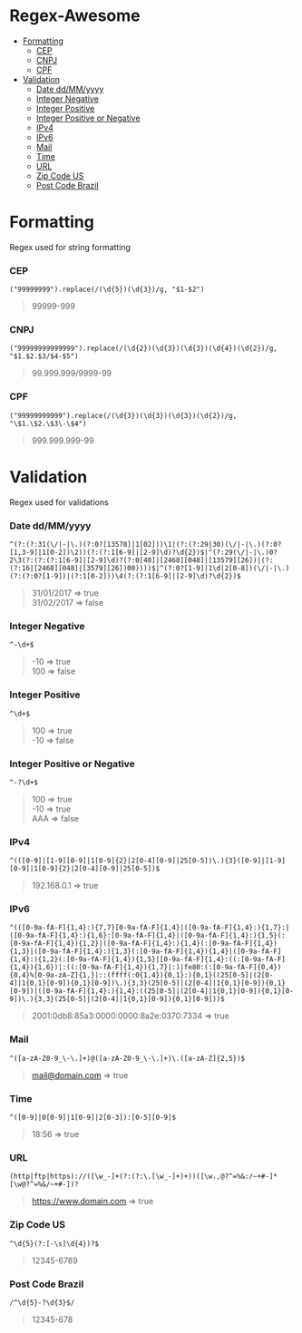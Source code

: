 # Regex-Awesome

* [Formatting](#formatting)
  * [CEP](#cep)
  * [CNPJ](#cnpj)
  * [CPF](#cpf)
* [Validation](#validation) 
  * [Date dd/MM/yyyy](#date-ddmmyyyy)
  * [Integer Negative](#integer-negative)
  * [Integer Positive](#integer-positive)
  * [Integer Positive or Negative](#integer-positive-or-negative)
  * [IPv4](#ipv4)  
  * [IPv6](#ipv6)
  * [Mail](#mail)  
  * [Time](#time)
  * [URL](#url)  
  * [Zip Code US](#zip-code-us)
  * [Post Code Brazil](#post-code-brazil)

# Formatting
Regex used for string formatting

### CEP
  `("99999999").replace(/(\d{5})(\d{3})/g, "$1-$2")`
  > 99999-999

### CNPJ
  `("99999999999999").replace(/(\d{2})(\d{3})(\d{3})(\d{4})(\d{2})/g, "$1.$2.$3/$4-$5")`
  > 99.999.999/9999-99
  
### CPF
  `("99999999999").replace(/(\d{3})(\d{3})(\d{3})(\d{2})/g, "\$1.\$2.\$3\-\$4")`
  > 999.999.999-99 

# Validation
Regex used for validations

### Date dd/MM/yyyy
  `^(?:(?:31(\/|-|\.)(?:0?[13578]|1[02]))\1|(?:(?:29|30)(\/|-|\.)(?:0?[1,3-9]|1[0-2])\2))(?:(?:1[6-9]|[2-9]\d)?\d{2})$|^(?:29(\/|-|\.)0?2\3(?:(?:(?:1[6-9]|[2-9]\d)?(?:0[48]|[2468][048]|[13579][26])|(?:(?:16|[2468][048]|[3579][26])00))))$|^(?:0?[1-9]|1\d|2[0-8])(\/|-|\.)(?:(?:0?[1-9])|(?:1[0-2]))\4(?:(?:1[6-9]|[2-9]\d)?\d{2})$`
  > 31/01/2017 => true <br />
  > 31/02/2017 => false
  
### Integer Negative
  `^-\d+$`
  > -10 => true <br />
  > 100 => false  
  
### Integer Positive
  `^\d+$`
  > 100 => true <br />
  > -10 => false
  
### Integer Positive or Negative
  `^-?\d+$`
  > 100 => true <br />
  > -10 => true <br />
  > AAA => false
  
### IPv4
  `^(([0-9]|[1-9][0-9]|1[0-9]{2}|2[0-4][0-9]|25[0-5])\.){3}([0-9]|[1-9][0-9]|1[0-9]{2}|2[0-4][0-9]|25[0-5])$`
  > 192.168.0.1 => true
  
 ### IPv6
  `^(([0-9a-fA-F]{1,4}:){7,7}[0-9a-fA-F]{1,4}|([0-9a-fA-F]{1,4}:){1,7}:|([0-9a-fA-F]{1,4}:){1,6}:[0-9a-fA-F]{1,4}|([0-9a-fA-F]{1,4}:){1,5}(:[0-9a-fA-F]{1,4}){1,2}|([0-9a-fA-F]{1,4}:){1,4}(:[0-9a-fA-F]{1,4}){1,3}|([0-9a-fA-F]{1,4}:){1,3}(:[0-9a-fA-F]{1,4}){1,4}|([0-9a-fA-F]{1,4}:){1,2}(:[0-9a-fA-F]{1,4}){1,5}|[0-9a-fA-F]{1,4}:((:[0-9a-fA-F]{1,4}){1,6})|:((:[0-9a-fA-F]{1,4}){1,7}|:)|fe80:(:[0-9a-fA-F]{0,4}){0,4}%[0-9a-zA-Z]{1,}|::(ffff(:0{1,4}){0,1}:){0,1}((25[0-5]|(2[0-4]|1{0,1}[0-9]){0,1}[0-9])\.){3,3}(25[0-5]|(2[0-4]|1{0,1}[0-9]){0,1}[0-9])|([0-9a-fA-F]{1,4}:){1,4}:((25[0-5]|(2[0-4]|1{0,1}[0-9]){0,1}[0-9])\.){3,3}(25[0-5]|(2[0-4]|1{0,1}[0-9]){0,1}[0-9]))$`
  > 2001:0db8:85a3:0000:0000:8a2e:0370:7334 => true 

### Mail
  `^([a-zA-Z0-9_\-\.]+)@([a-zA-Z0-9_\-\.]+)\.([a-zA-Z]{2,5})$`
  > mail@domain.com => true  

### Time
  `^([0-9]|0[0-9]|1[0-9]|2[0-3]):[0-5][0-9]$`
  > 18:56 => true

### URL
  `(http|ftp|https)://([\w_-]+(?:(?:\.[\w_-]+)+))([\w.,@?^=%&:/~+#-]*[\w@?^=%&/~+#-])?`
  > https://www.domain.com => true
  
### Zip Code US
  `^\d{5}(?:[-\s]\d{4})?$`
  > 12345-6789 
  
### Post Code Brazil
  `/^\d{5}-?\d{3}$/`
  > 12345-678

